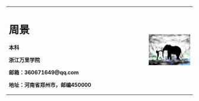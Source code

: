<table border="0">
  <tr>
    <td width="75%">
      <h1>周景</h1>
      <p><b>本科</b></p>
      <p><b>浙江万里学院</b></p>
      <p><b>邮箱：360671649@qq.com</b></p>
      <p><b>地址：河南省郑州市，邮编450000</b></p>
    </td>
    <td width="25%">
      <img src="/2020015101.jpg" width="100%">    
    </td>
  </tr>
</table>
